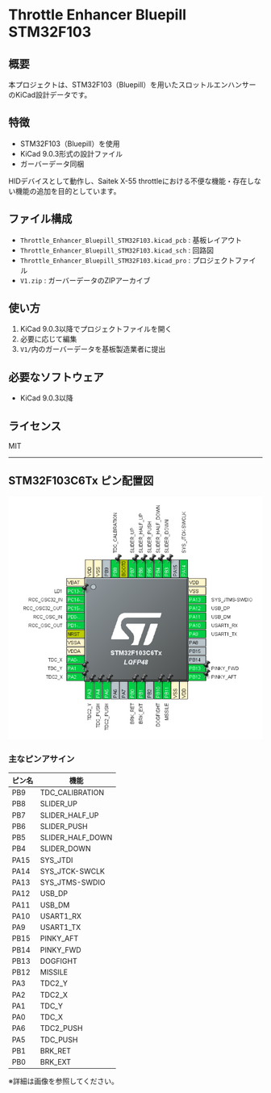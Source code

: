 # Throttle Enhancer Bluepill STM32F103

## 概要
本プロジェクトは、STM32F103（Bluepill）を用いたスロットルエンハンサーのKiCad設計データです。

## 特徴
- STM32F103（Bluepill）を使用
- KiCad 9.0.3形式の設計ファイル
- ガーバーデータ同梱

HIDデバイスとして動作し、Saitek X-55 throttleにおける不便な機能・存在しない機能の追加を目的としています。

## ファイル構成
- `Throttle_Enhancer_Bluepill_STM32F103.kicad_pcb` : 基板レイアウト
- `Throttle_Enhancer_Bluepill_STM32F103.kicad_sch` : 回路図
- `Throttle_Enhancer_Bluepill_STM32F103.kicad_pro` : プロジェクトファイル
- `V1.zip` : ガーバーデータのZIPアーカイブ

## 使い方
1. KiCad 9.0.3以降でプロジェクトファイルを開く
2. 必要に応じて編集
3. `V1/`内のガーバーデータを基板製造業者に提出

## 必要なソフトウェア
- KiCad 9.0.3以降

## ライセンス
MIT

---

## STM32F103C6Tx ピン配置図

![STM32F103C6Tx ピン配置](docs/pinout.png)

### 主なピンアサイン

| ピン名   | 機能                |
|----------|---------------------|
| PB9      | TDC_CALIBRATION     |
| PB8      | SLIDER_UP           |
| PB7      | SLIDER_HALF_UP      |
| PB6      | SLIDER_PUSH         |
| PB5      | SLIDER_HALF_DOWN    |
| PB4      | SLIDER_DOWN         |
| PA15     | SYS_JTDI            |
| PA14     | SYS_JTCK-SWCLK      |
| PA13     | SYS_JTMS-SWDIO      |
| PA12     | USB_DP              |
| PA11     | USB_DM              |
| PA10     | USART1_RX           |
| PA9      | USART1_TX           |
| PB15     | PINKY_AFT           |
| PB14     | PINKY_FWD           |
| PB13     | DOGFIGHT            |
| PB12     | MISSILE             |
| PA3      | TDC2_Y              |
| PA2      | TDC2_X              |
| PA1      | TDC_Y               |
| PA0      | TDC_X               |
| PA6      | TDC2_PUSH           |
| PA5      | TDC_PUSH            |
| PB1      | BRK_RET             |
| PB0      | BRK_EXT             |

※詳細は画像を参照してください。
